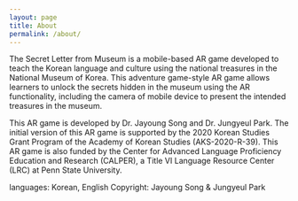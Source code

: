 ```yaml
---
layout: page
title: About
permalink: /about/
---
```


The Secret Letter from Museum is a mobile-based AR game developed to teach the Korean language and culture using the national treasures in the National Museum of Korea. This adventure game-style AR game allows learners to unlock the secrets hidden in the museum using the AR functionality, including the camera of mobile device to present the intended treasures in the museum.

This AR game is developed by Dr. Jayoung Song and Dr. Jungyeul Park. The initial version of this AR game is supported by the 2020 Korean Studies Grant Program of the Academy of Korean Studies (AKS-2020-R-39). This AR game is also funded by the Center for Advanced Language Proficiency Education and Research (CALPER), a Title VI Language Resource Center (LRC) at Penn State University. 

languages: Korean, English
Copyright: Jayoung Song & Jungyeul Park